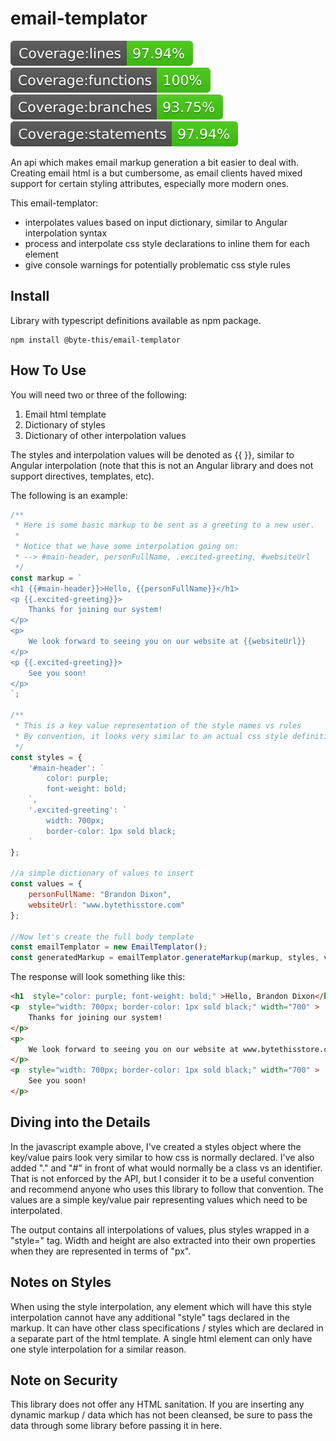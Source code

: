 # email-templator
![Coverage lines](./coverage/badge-lines.svg)
![Coverage functions](./coverage/badge-functions.svg)
![Coverage branches](./coverage/badge-branches.svg)
![Coverage statements](./coverage/badge-statements.svg)

An api which makes email markup generation a bit easier to deal with. Creating email html is a but cumbersome, as email clients haved mixed support for certain styling attributes, especially more modern ones.

This email-templator:
* interpolates values based on input dictionary, similar to Angular interpolation syntax
* process and interpolate css style declarations to inline them for each element
* give console warnings for potentially problematic css style rules

## Install
Library with typescript definitions available as npm package.
```
npm install @byte-this/email-templator
```

## How To Use
You will need two or three of the following:
1. Email html template
2. Dictionary of styles
3. Dictionary of other interpolation values

The styles and interpolation values will be denoted as {{ <key name> }}, similar to Angular interpolation (note that this is not an Angular library and does not support directives, templates, etc).

The following is an example:
```javascript
/**
 * Here is some basic markup to be sent as a greeting to a new user.
 * 
 * Notice that we have some interpolation going on:
 * --> #main-header, personFullName, .excited-greeting, #websiteUrl
 */ 
const markup = `
<h1 {{#main-header}}>Hello, {{personFullName}}</h1>
<p {{.excited-greeting}}>
    Thanks for joining our system!
</p>
<p>
    We look forward to seeing you on our website at {{websiteUrl}}
</p>
<p {{.excited-greeting}}>
    See you soon!
</p>
`;

/**
 * This is a key value representation of the style names vs rules
 * By convention, it looks very similar to an actual css style definition
 */ 
const styles = {
    '#main-header': `
        color: purple;
        font-weight: bold;
    `,
    '.excited-greeting': `
        width: 700px;
        border-color: 1px sold black;
    `
};

//a simple dictionary of values to insert
const values = {
    personFullName: "Brandon Dixon",
    websiteUrl: "www.bytethisstore.com"
};

//Now let's create the full body template
const emailTemplator = new EmailTemplator();
const generatedMarkup = emailTemplator.generateMarkup(markup, styles, values);
```

The response will look something like this:
```html
<h1  style="color: purple; font-weight: bold;" >Hello, Brandon Dixon</h1>
<p  style="width: 700px; border-color: 1px sold black;" width="700" >
    Thanks for joining our system!
</p>
<p>
    We look forward to seeing you on our website at www.bytethisstore.com
</p>
<p  style="width: 700px; border-color: 1px sold black;" width="700" >
    See you soon!
</p>
```

## Diving into the Details
In the javascript example above, I've created a styles object where the key/value pairs look very similar to how css is normally declared. I've also added "." and "#" in front of what would normally be a class vs an identifier. That is not enforced by the API, but I consider it to be a useful convention and recommend anyone who uses this library to follow that convention. The values are a simple key/value pair representing values which need to be interpolated.

The output contains all interpolations of values, plus styles wrapped in a "style=" tag. Width and height are also extracted into their own properties when they are represented in terms of "px".

## Notes on Styles
When using the style interpolation, any element which will have this style interpolation cannot have any additional "style" tags declared in the markup. It can have other class specifications / styles which are declared in a separate part of the html template. A single html element can only have one style interpolation for a similar reason.

## Note on Security
This library does not offer any HTML sanitation. If you are inserting any dynamic markup / data which has not been cleansed, be sure to pass the data through some library before passing it in here.